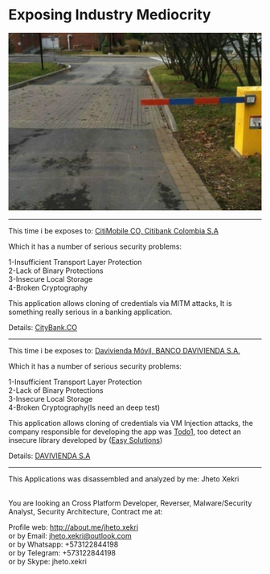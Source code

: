 Exposing Industry Mediocrity
============================

![Exposing Industry Mediocrity](bgr.jpeg)

***

This time i be exposes to: [CitiMobile CO, Citibank Colombia S.A](https://play.google.com/store/apps/details?id=com.citi.mobile.co)<br>

Which it has a number of serious security problems:<br>

1-Insufficient Transport Layer Protection<br>
2-Lack of Binary Protections<br>
3-Insecure Local Storage<br>
4-Broken Cryptography<br>

This application allows cloning of credentials via MITM attacks, It is something really serious in a banking application.<br>

Details: [CityBank.CO](https://github.com/JhetoX/ExposingIndustryMediocrity/blob/master/com.citi.mobile.co/Information.md)<br/>

***
This time i be exposes to: [Davivienda Móvil, BANCO DAVIVIENDA S.A.](https://play.google.com/store/apps/details?id=com.todo1.davivienda.mobileapp)<br>

Which it has a number of serious security problems:<br>

1-Insufficient Transport Layer Protection<br>
2-Lack of Binary Protections<br>
3-Insecure Local Storage<br>
4-Broken Cryptography(Is need an deep test)<br>

This application allows cloning of credentials via VM Injection attacks, the company responsible for developing the app was [Todo1](http://www.todo1services.com), too detect an insecure library developed by ([Easy Solutions](https://www.easysol.net))<br>

Details: [DAVIVIENDA S.A](https://github.com/JhetoX/CordovaBankingApp)<br/>


***

This Applications was disassembled and analyzed by me: Jheto Xekri<br><br>

You are looking an Cross Platform Developer, Reverser, Malware/Security Analyst, Security Architecture, Contract me at:<br>

Profile web: http://about.me/jheto.xekri<br>
or by Email: jheto.xekri@outlook.com<br>
or by Whatsapp: +573122844198<br>
or by Telegram: +573122844198<br>
or by Skype: jheto.xekri
